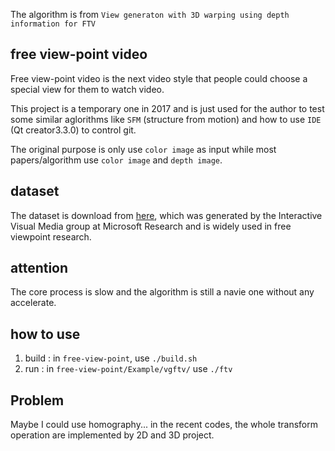 The algorithm is from `View generaton with 3D warping using depth information for FTV`



free view-point video
---

Free view-point video is the next video style that people could choose a special view for them to watch video.

This project is a temporary one in 2017 and is just used for the author to test some similar aglorithms like `SFM` (structure from motion) and how to use `IDE` (Qt creator3.3.0) to control git.

The original purpose is only use `color image` as input while most papers/algorithm use `color image` and `depth image`.

dataset
---
The dataset is download from [here](https://download.microsoft.com/download/6/F/B/6FBC4A82-443A-44F2-99F1-835F2C2E4379/3DVideos-distrib.zip), which was generated by the Interactive Visual Media group at Microsoft Research and is widely used in free viewpoint research.


attention
-----
The core process is slow and the algorithm is still a navie one without any accelerate.


how to use
---
1. build : in `free-view-point`, use `./build.sh`
2. run : in `free-view-point/Example/vgftv/` use `./ftv`

Problem
---
Maybe I could use homography... in the recent codes, the whole transform operation are implemented by 2D and 3D project.
